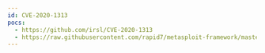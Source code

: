 ```yaml
---
id: CVE-2020-1313
pocs:
  - https://github.com/irsl/CVE-2020-1313
  - https://raw.githubusercontent.com/rapid7/metasploit-framework/master/modules/exploits/windows/local/cve_2020_1313_system_orchestrator.rb
---
```

